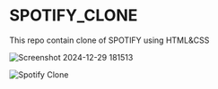 # SPOTIFY_CLONE
This repo contain clone of SPOTIFY using HTML&amp;CSS


![Screenshot 2024-12-29 181513](https://github.com/user-attachments/assets/ebe407f0-9efb-440c-be7c-6366685b6d6f)


![Spotify Clone](images/SpotifyClone.png)
